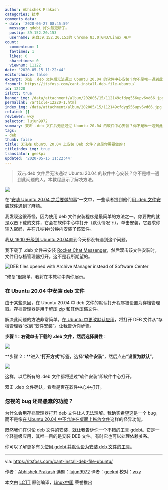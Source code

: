 ```yaml
---
author: Abhishek Prakash
categories: 技术
comments_data:
- date: '2020-05-27 08:45:59'
  message: gdebi 好久每更新了。
  postip: 39.152.20.153
  username: 来自39.152.20.153的 Chrome 83.0|GNU/Linux 用户
count:
  commentnum: 1
  favtimes: 1
  likes: 0
  sharetimes: 0
  viewnum: 11122
date: '2020-05-15 11:22:44'
editorchoice: false
excerpt: 双击 .deb 文件后无法通过 Ubuntu 20.04 的软件中心安装？你不是唯一遇到此问题的人。本教程展示了解决方法。
fromurl: https://itsfoss.com/cant-install-deb-file-ubuntu/
id: 12220
islctt: true
banner_img: /data/attachment/album/202005/15/112149cfdyg556upv6vd66.jpg
permalink: /article-12220-1.html
index_img: /data/attachment/album/202005/15/112149cfdyg556upv6vd66.jpg.thumb.jpg
related: []
reviewer: wxy
selector: lujun9972
summary: 双击 .deb 文件后无法通过 Ubuntu 20.04 的软件中心安装？你不是唯一遇到此问题的人。本教程展示了解决方法。
tags:
- deb
thumb: false
title: 无法在 Ubuntu 20.04 上安装 Deb 文件？这是你需要做的！
titleindex_img: true
translator: geekpi
updated: '2020-05-15 11:22:44'
---
```



> 
> 双击.deb 文件后无法通过 Ubuntu 20.04 的软件中心安装？你不是唯一遇到此问题的人。本教程展示了解决方法。
> 
> 
> 


![](/data/attachment/album/202005/15/112149cfdyg556upv6vd66.jpg)


在“[安装 Ubuntu 20.04 之后要做的事](/article-12183-1.html)”一文中，一些读者提到他们[用 .deb 文件安装软件](https://itsfoss.com/install-deb-files-ubuntu/)遇到了麻烦。


我发现这很奇怪，因为使用 deb 文件安装程序是最简单的方法之一。你要做的就是双击下载的文件，它会在软件中心中打开（默认情况下）。单击安装，它要求你输入密码，并在几秒钟/分钟内安装了该软件。


我[从 19.10 升级到 Ubuntu 20.04](https://itsfoss.com/upgrade-ubuntu-version/)直到今天都没有遇到这个问题。


我下载了 .deb 文件来安装 [Rocket Chat Messenger](https://rocket.chat/)，然后双击该文件安装时，文件用存档管理器打开。这不是我所期望的。


![DEB files opened with Archive Manager instead of Software Center](/data/attachment/album/202005/15/112245karnndgrbt5avqru.png)


“修复”很简单，我将在本教程中向你展示。


### 在 Ubuntu 20.04 中安装 deb 文件


由于某些原因，在 Ubuntu 20.04 中 deb 文件的默认打开程序被设置为存档管理器。存档管理器是用于[解压 zip](https://itsfoss.com/unzip-linux/) 和其他压缩文件。


解决此问题的方法非常简单。[在 Ubuntu 中更改默认应用](https://itsfoss.com/change-default-applications-ubuntu/)，将打开 DEB 文件从“存档管理器”改到“软件安装”。让我告诉你步骤。


**步骤 1：**右键单击下载的 .deb 文件，然后选择**属性**：


![](/data/attachment/album/202005/15/112246vc6c9lj5gj5jpp9m.png)


**步骤 2：**进入“**打开方式**”标签，选择“**软件安装**”，然后点击“**设置为默认**”。


![](/data/attachment/album/202005/15/112248zpiwyiciyiqwl99y.png)


这样，以后所有的 .deb 文件都将通过“软件安装”即软件中心打开。


双击 .deb 文件确认，看看是否在软件中心中打开。


### 忽视的 bug 还是愚蠢的功能？


为什么会用存档管理器打开 deb 文件让人无法理解。我确实希望这是一个 bug，而不是像[在 Ubuntu 20.04 中不允许在桌面上拖放文件](https://itsfoss.com/add-files-on-desktop-ubuntu/)这样的怪异功能。


既然我们在讨论 deb 文件的安装，就让我告诉你一个不错的工具 [gdebi](https://launchpad.net/gdebi)。它是一个轻量级应用，其唯一目的是安装 DEB 文件。有时它也可以处理依赖关系。


你可以了解更多有关[使用 gdebi 并默认设为安装 deb 文件的工具](https://itsfoss.com/gdebi-default-ubuntu-software-center/)。




---


via: <https://itsfoss.com/cant-install-deb-file-ubuntu/>


作者：[Abhishek Prakash](https://itsfoss.com/author/abhishek/) 选题：[lujun9972](https://github.com/lujun9972) 译者：[geekpi](https://github.com/geekpi) 校对：[wxy](https://github.com/wxy)


本文由 [LCTT](https://github.com/LCTT/TranslateProject) 原创编译，[Linux中国](https://linux.cn/) 荣誉推出